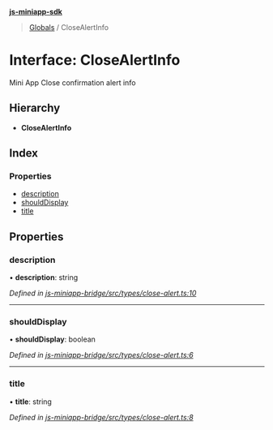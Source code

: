 **[js-miniapp-sdk](../README.md)**

> [Globals](../README.md) / CloseAlertInfo

# Interface: CloseAlertInfo

Mini App Close confirmation alert info

## Hierarchy

* **CloseAlertInfo**

## Index

### Properties

* [description](closealertinfo.md#description)
* [shouldDisplay](closealertinfo.md#shoulddisplay)
* [title](closealertinfo.md#title)

## Properties

### description

•  **description**: string

*Defined in [js-miniapp-bridge/src/types/close-alert.ts:10](https://github.com/rakutentech/js-miniapp/blob/1b5a7fb/js-miniapp-bridge/src/types/close-alert.ts#L10)*

___

### shouldDisplay

•  **shouldDisplay**: boolean

*Defined in [js-miniapp-bridge/src/types/close-alert.ts:6](https://github.com/rakutentech/js-miniapp/blob/1b5a7fb/js-miniapp-bridge/src/types/close-alert.ts#L6)*

___

### title

•  **title**: string

*Defined in [js-miniapp-bridge/src/types/close-alert.ts:8](https://github.com/rakutentech/js-miniapp/blob/1b5a7fb/js-miniapp-bridge/src/types/close-alert.ts#L8)*
